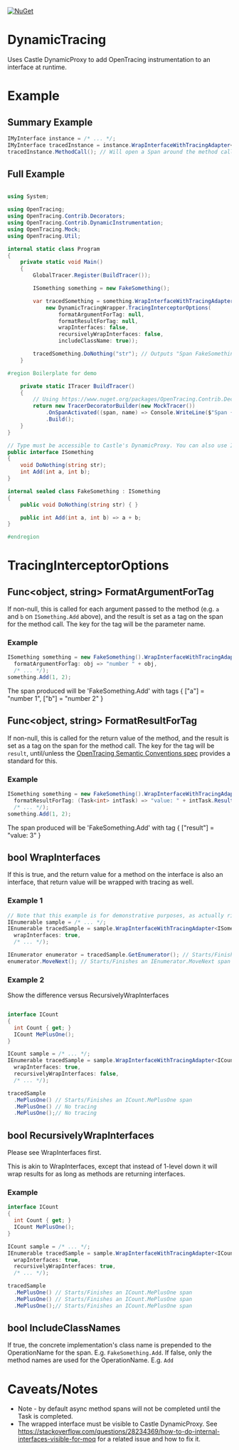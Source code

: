 [![NuGet](https://img.shields.io/nuget/v/OpenTracing.Contrib.DynamicInstrumentation.svg)](https://www.nuget.org/packages/OpenTracing.Contrib.DynamicInstrumentation)

# DynamicTracing
Uses Castle DynamicProxy to add OpenTracing instrumentation to an interface at runtime.

# Example
## Summary Example
```C#
IMyInterface instance = /* ... */;
IMyInterface tracedInstance = instance.WrapInterfaceWithTracingAdapter<ISomething>(/* settings... */);
tracedInstance.MethodCall(); // Will open a Span around the method call, and close it when the method is complete.
```

## Full Example
```C#

using System;

using OpenTracing;
using OpenTracing.Contrib.Decorators;
using OpenTracing.Contrib.DynamicInstrumentation;
using OpenTracing.Mock;
using OpenTracing.Util;

internal static class Program
{
    private static void Main()
    {
        GlobalTracer.Register(BuildTracer());

        ISomething something = new FakeSomething();

        var tracedSomething = something.WrapInterfaceWithTracingAdapter<ISomething>(
            new DynamicTracingWrapper.TracingInterceptorOptions(
                formatArgumentForTag: null,
                formatResultForTag: null,
                wrapInterfaces: false,
                recursivelyWrapInterfaces: false,
                includeClassName: true));

        tracedSomething.DoNothing("str"); // Outputs "Span FakeSomething.DoNothing started"
    }

#region Boilerplate for demo

    private static ITracer BuildTracer()
    {
        // Using https://www.nuget.org/packages/OpenTracing.Contrib.Decorators/ for a dev box tracer
        return new TracerDecoratorBuilder(new MockTracer())
            .OnSpanActivated((span, name) => Console.WriteLine($"Span {name} started"))
            .Build();
    }
}

// Type must be accessible to Castle's DynamicProxy. You can also use InternalsVisibleTo if required.
public interface ISomething
{
    void DoNothing(string str);
    int Add(int a, int b);
}

internal sealed class FakeSomething : ISomething
{
    public void DoNothing(string str) { }

    public int Add(int a, int b) => a + b;
}

#endregion
```

# TracingInterceptorOptions

## Func<object, string> FormatArgumentForTag

If non-null, this is called for each argument passed to the method (e.g. `a` and `b` on `ISomething.Add` above), and the result is set as a tag on the span for the method call. The key for the tag will be the parameter name.

### Example

```C#
ISomething something = new FakeSomething().WrapInterfaceWithTracingAdapter<ISomething>(
  formatArgumentForTag: obj => "number " + obj,
  /* ... */);
something.Add(1, 2);
```

The span produced will be
'FakeSomething.Add' with tags { ["a"] = "number 1", ["b"] = "number 2" }


## Func<object, string> FormatResultForTag

If non-null, this is called for the return value of the method, and the result is set as a tag on the span for the method call. The key for the tag will be `result`, until/unless the [OpenTracing Semantic Conventions spec](https://github.com/opentracing/specification/blob/master/semantic_conventions.md) provides a standard for this.

### Example

```C#
ISomething something = new FakeSomething().WrapInterfaceWithTracingAdapter<ISomething>(
  formatResultForTag: (Task<int> intTask) => "value: " + intTask.Result,
  /* ... */);
something.Add(1, 2);
```

The span produced will be
'FakeSomething.Add' with tag { ["result"] = "value: 3" }

## bool WrapInterfaces

If this is true, and the return value for a method on the interface is also an interface, that return value will be wrapped with tracing as well.

### Example 1

```C#
// Note that this example is for demonstrative purposes, as actually right now System.* namespaces are explicitly excluded from this, specifically because of this scenario here
IEnumerable sample = /* ... */;
IEnumerable tracedSample = sample.WrapInterfaceWithTracingAdapter<ISomething>(
  wrapInterfaces: true,
  /* ... */);

IEnumerator enumerator = tracedSample.GetEnumerator(); // Starts/Finishes an IEnumerable.GetEnumerator span
enumerator.MoveNext(); // Starts/Finishes an IEnumerator.MoveNext span
```

### Example 2
Show the difference versus RecursivelyWrapInterfaces
```C#

interface ICount
{
  int Count { get; }
  ICount MePlusOne();
}

ICount sample = /* ... */;
IEnumerable tracedSample = sample.WrapInterfaceWithTracingAdapter<ICount>(
  wrapInterfaces: true,
  recursivelyWrapInterfaces: false,
  /* ... */);

tracedSample
  .MePlusOne() // Starts/Finishes an ICount.MePlusOne span
  .MePlusOne() // No tracing
  .MePlusOne();// No tracing
```

## bool RecursivelyWrapInterfaces

Please see WrapInterfaces first.

This is akin to WrapInterfaces, except that instead of 1-level down it will wrap results for as long as methods are returning interfaces.

### Example

```C#
interface ICount
{
  int Count { get; }
  ICount MePlusOne();
}

ICount sample = /* ... */;
IEnumerable tracedSample = sample.WrapInterfaceWithTracingAdapter<ICount>(
  wrapInterfaces: true,
  recursivelyWrapInterfaces: true,
  /* ... */);

tracedSample
  .MePlusOne() // Starts/Finishes an ICount.MePlusOne span
  .MePlusOne() // Starts/Finishes an ICount.MePlusOne span
  .MePlusOne();// Starts/Finishes an ICount.MePlusOne span
```

## bool IncludeClassNames

If true, the concrete implementation's class name is prepended to the OperationName for the span. E.g. `FakeSomething.Add`.
If false, only the method names are used for the OperationName. E.g. `Add`

# Caveats/Notes
* Note - by default async method spans will not be completed until the Task is completed.
* The wrapped interface must be visible to Castle DynamicProxy. See https://stackoverflow.com/questions/28234369/how-to-do-internal-interfaces-visible-for-moq for a related issue and how to fix it.
